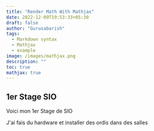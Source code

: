 ```yaml
---
title: "Render Math With Mathjax"
date: 2022-12-09T19:53:33+05:30
draft: false
author: "Gurusabarish"
tags:
  - Markdown syntax
  - Mathjax
  - example
image: /images/mathjax.png
description: ""
toc: true
mathjax: true
---
```


## 1er Stage SIO
Voici mon 1er Stage de SIO

J'ai fais du hardware et installer des ordis dans des salles
